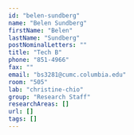 ```yaml
---
id: "belen-sundberg"
name: "Belen Sundberg"
firstName: "Belen"
lastName: "Sundberg"
postNominalLetters: ""
title: "Tech B"
phone: "851-4966"
fax: ""
email: "bs3281@cumc.columbia.edu"
room: "505"
lab: "christine-chio"
group: "Research Staff"
researchAreas: []
url: []
tags: []
---
```

